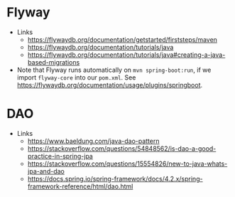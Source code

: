 # Flyway
- Links
    - https://flywaydb.org/documentation/getstarted/firststeps/maven
    - https://flywaydb.org/documentation/tutorials/java
    - https://flywaydb.org/documentation/tutorials/java#creating-a-java-based-migrations
- Note that Flyway runs automatically on `mvn spring-boot:run`, if we
  import `flyway-core` into our `pom.xml`. See https://flywaydb.org/documentation/usage/plugins/springboot.

# DAO
- Links
    - https://www.baeldung.com/java-dao-pattern
    - https://stackoverflow.com/questions/54848562/is-dao-a-good-practice-in-spring-jpa
    - https://stackoverflow.com/questions/15554826/new-to-java-whats-jpa-and-dao
    - https://docs.spring.io/spring-framework/docs/4.2.x/spring-framework-reference/html/dao.html
